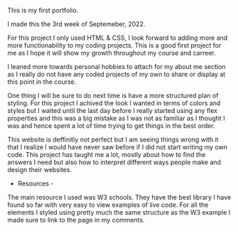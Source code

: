 This is my first portfolio.

I made this the 3rd week of Septemeber, 2022.

For this project I only used HTML & CSS, I look forward
to adding more and more functionability to my coding 
projects. This is a good first project for me as I hope it will 
show my growth throughout my course and carreer. 

I leaned more towards personal hobbies to attach for my about me section 
as I really do not have any coded projects of my own to share or 
display at this point in the course. 

One thing I will be sure to do next time is have a more structured 
plan of styling. For this project I achived the look I wanted in terms of 
colors and styles but I waited until the last day before I really 
started using any flex properties and this was a big mistake as I was
not as familiar as I thought I was and hence spent a lot of time
trying to get things in the best order.

This website is deffinitly not perfect but I am seeing things wrong with it
that I realize I would have never saw before if I did not start writing
my own code. This project has taught me a lot, mostly about how to find 
the answers I need but also how to interpret different ways people make 
and design their websites. 

- Resources -

The main resource I used was W3 schools.  They have the best library I 
have found so far with very easy to view examples of live code.
For all the elements I styled using pretty much the same structure as the 
W3 example I made sure to link to the page in my comments. 
